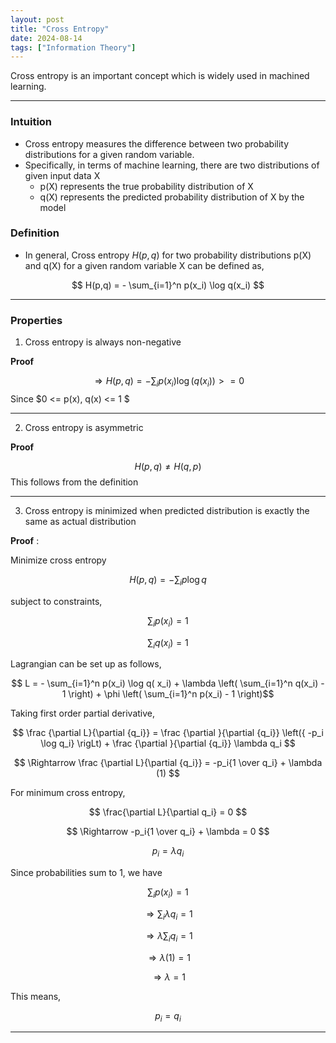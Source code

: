 ```yaml
---
layout: post
title: "Cross Entropy"
date: 2024-08-14
tags: ["Information Theory"]
---
```


Cross entropy is an important concept which is widely used in machined learning.

---
### Intuition
- Cross entropy measures the difference between two probability distributions for a given random variable.
- Specifically, in terms of machine learning, there are two distributions of given input data X
    - p(X) represents the true probability distribution of X
    - q(X) represents the predicted probability distribution of X by the model

### Definition
- In general, Cross entropy $H(p,q)$ for two probability distributions p(X) and q(X) for a given random variable X can be defined as,

$$ H(p,q) = - \sum_{i=1}^n p(x_i) \log q(x_i) $$

---
### Properties
1. Cross entropy is always non-negative

**Proof**

$$ \Rightarrow H(p,q) = -\sum_{i} p(x_i) \log \left(q( x_i) \right) >= 0 $$ Since $0 <= p(x), q(x) <= 1 $

---
2. Cross entropy is asymmetric

**Proof**

$$ H(p,q) \ne H(q,p) $$ This follows from the definition

---
3. Cross entropy is minimized when predicted distribution is exactly the same as actual distribution

**Proof** :

Minimize cross entropy

$$ H(p,q) = -\sum_{i} p \log q $$

subject to constraints,

$$ \sum_{i} p(x_i) = 1 $$

$$ \sum_{i} q(x_i) = 1 $$

Lagrangian can be set up as follows,

$$ L = - \sum_{i=1}^n p(x_i) \log q( x_i) + \lambda \left( \sum_{i=1}^n q(x_i) - 1 \right) + \phi \left( \sum_{i=1}^n p(x_i) - 1 \right)$$

Taking first order partial derivative,

$$ \frac {\partial L}{\partial {q_i}} = \frac {\partial }{\partial {q_i}} \left({ -p_i \log q_i} \rigLt) + \frac {\partial }{\partial {q_i}}  \lambda q_i $$

$$ \Rightarrow \frac {\partial L}{\partial {q_i}} = -p_i{1 \over q_i} + \lambda (1) $$

For minimum cross entropy,

$$ \frac{\partial L}{\partial q_i} = 0 $$

$$ \Rightarrow -p_i{1 \over q_i} + \lambda = 0 $$

$$ p_i = \lambda q_i $$

Since probabilities sum to 1, we have

$$ \sum_{i} p(x_i) = 1 $$

$$ \Rightarrow \sum_{i} \lambda q_i = 1 $$

$$ \Rightarrow \lambda \sum_{i} q_i = 1 $$

$$ \Rightarrow \lambda (1) = 1 $$

$$ \Rightarrow \lambda = 1 $$

This means,

$$ p_i = q_i $$





---
### 